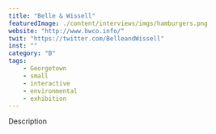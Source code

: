 ```yaml
---
title: "Belle & Wissell"
featuredImage: ./content/interviews/imgs/hamburgers.png
website: "http://www.bwco.info/"
twit: "https://twitter.com/BelleandWissell"
inst: ""
category: "B"
tags:
    - Georgetown
    - small
    - interactive
    - environmental
    - exhibition
---
```


Description
